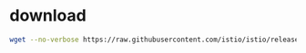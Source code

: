 # download

```bash
wget --no-verbose https://raw.githubusercontent.com/istio/istio/release-1.24/security/tools/jwt/samples/gen-jwt.py
```
